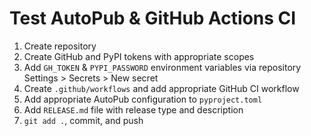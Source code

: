# Test AutoPub & GitHub Actions CI

1. Create repository
1. Create GitHub and PyPI tokens with appropriate scopes
1. Add `GH_TOKEN` & `PYPI_PASSWORD` environment variables via repository Settings > Secrets > New secret
1. Create `.github/workflows` and add appropriate GitHub CI workflow
1. Add appropriate AutoPub configuration to `pyproject.toml`
1. Add `RELEASE.md` file with release type and description
1. `git add .`, commit, and push
